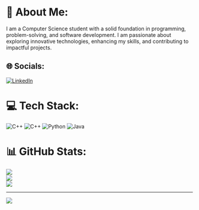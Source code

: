 # 💫 About Me:
I am a Computer Science student with a solid foundation in programming, problem-solving, and software development. I am passionate about exploring innovative technologies, enhancing my skills, and contributing to impactful projects. 


## 🌐 Socials:
[![LinkedIn](https://img.shields.io/badge/LinkedIn-%230077B5.svg?logo=linkedin&logoColor=white)](https://linkedin.com/in/https://www.linkedin.com/in/mario-maxim-341a91238/) 

# 💻 Tech Stack:
![C++](https://img.shields.io/badge/c++-%2300599C.svg?style=flat&logo=c%2B%2B&logoColor=white) ![C++](https://img.shields.io/badge/c++-%2300599C.svg?style=flat&logo=c%2B%2B&logoColor=white) ![Python](https://img.shields.io/badge/python-3670A0?style=flat&logo=python&logoColor=ffdd54) ![Java](https://img.shields.io/badge/java-%23ED8B00.svg?style=flat&logo=openjdk&logoColor=white)
# 📊 GitHub Stats:
![](https://github-readme-stats.vercel.app/api?username=MarioMaxim18&theme=github_dark&hide_border=true&include_all_commits=false&count_private=false)<br/>
![](https://github-readme-streak-stats.herokuapp.com/?user=MarioMaxim18&theme=github_dark&hide_border=true)<br/>
![](https://github-readme-stats.vercel.app/api/top-langs/?username=MarioMaxim18&theme=github_dark&hide_border=true&include_all_commits=false&count_private=false&layout=compact)

---
[![](https://visitcount.itsvg.in/api?id=MarioMaxim18&icon=0&color=0)](https://visitcount.itsvg.in)
